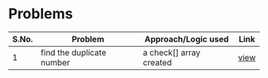 # Problems

S.No. | Problem | Approach/Logic used | Link |
----|------|------------|------|
1 | find the duplicate number | a check[] array created | [view](findDupNum.cpp)
